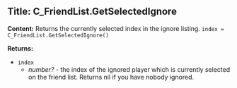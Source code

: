 ## Title: C_FriendList.GetSelectedIgnore

**Content:**
Returns the currently selected index in the ignore listing.
`index = C_FriendList.GetSelectedIgnore()`

**Returns:**
- `index`
  - *number?* - the index of the ignored player which is currently selected on the friend list. Returns nil if you have nobody ignored.